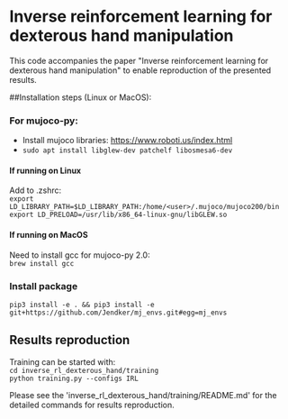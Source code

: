 # Inverse reinforcement learning for dexterous hand manipulation

This code accompanies the paper "Inverse reinforcement learning for dexterous hand manipulation" to enable reproduction of the presented results.

##Installation steps (Linux or MacOS):
### For mujoco-py:
- Install mujoco libraries: https://www.roboti.us/index.html
- `sudo apt install libglew-dev patchelf libosmesa6-dev`

#### If running on Linux
Add to .zshrc:  
`export LD_LIBRARY_PATH=$LD_LIBRARY_PATH:/home/<user>/.mujoco/mujoco200/bin`  
`export LD_PRELOAD=/usr/lib/x86_64-linux-gnu/libGLEW.so`

#### If running on MacOS
Need to install gcc for mujoco-py 2.0:  
`brew install gcc`

### Install package
`pip3 install -e . && pip3 install -e git+https://github.com/Jendker/mj_envs.git#egg=mj_envs`

## Results reproduction
Training can be started with:  
`cd inverse_rl_dexterous_hand/training`  
`python training.py --configs IRL`

Please see the 'inverse_rl_dexterous_hand/training/README.md' for the detailed commands for results reproduction.
